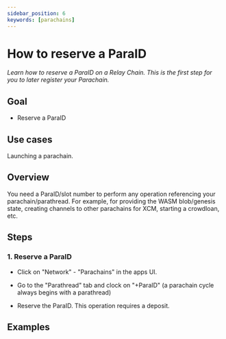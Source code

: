 ```yaml
---
sidebar_position: 6
keywords: [parachains]
---
```


# How to reserve a ParaID

_Learn how to reserve a ParaID on a Relay Chain. This is the first step for you
to later register your Parachain._

## Goal

- Reserve a ParaID

## Use cases

Launching a parachain.

## Overview

You need a ParaID/slot number to perform any operation referencing your
parachain/parathread. For example, for providing the WASM blob/genesis state,
creating channels to other parachains for XCM, starting a crowdloan, etc.

## Steps

### 1. Reserve a ParaID

- Click on "Network" - "Parachains" in the apps UI.

- Go to the "Parathread" tab and clock on "+ParaID" (a parachain cycle always
  begins with a parathread)

- Reserve the ParaID. This operation requires a deposit.

## Examples

